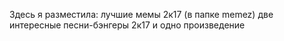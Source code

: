 Здесь я разместила: лучшие мемы 2к17 (в папке memez)
две интересные песни-бэнгеры 2к17
и одно произведение 
